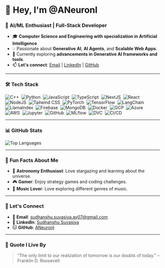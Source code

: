 # 👋 Hey, I'm @ANeuronI

### 🚀 **AI/ML Enthusiast | Full-Stack Developer**

- 🎓 **Computer Science and Engineering with specialization in Artificial Intelligence**
- 💡 Passionate about **Generative AI**, **AI Agents**, and **Scalable Web Apps**.
- 🌱 Currently exploring **advancements in Generative AI frameworks and tools**.
- 📫 **Let's connect**: [Email](mailto:sudhanshu.suvasiya.ay07@gmail.com) | [LinkedIn](https://www.linkedin.com/in/sudhanshusuv/) | [GitHub](https://github.com/ANeuronI)

---

### 🛠️ **Tech Stack**

![C++](https://img.shields.io/badge/C++-00599C?style=flat&logo=c%2B%2B&logoColor=white)&nbsp;
![Python](https://img.shields.io/badge/Python-3776AB?style=flat&logo=python&logoColor=white)&nbsp;
![JavaScript](https://img.shields.io/badge/JavaScript-F7DF1E?style=flat&logo=javascript&logoColor=black)&nbsp;
![TypeScript](https://img.shields.io/badge/TypeScript-3178C6?style=flat&logo=typescript&logoColor=white)&nbsp;
![NextJS](https://img.shields.io/badge/Next.js-000000?style=flat&logo=next.js&logoColor=white)&nbsp;
![React](https://img.shields.io/badge/React-61DAFB?style=flat&logo=react&logoColor=black)&nbsp;
![NodeJS](https://img.shields.io/badge/Node.js-339933?style=flat&logo=node.js&logoColor=white)&nbsp;
![Tailwind CSS](https://img.shields.io/badge/Tailwind_CSS-06B6D4?style=flat&logo=tailwind-css&logoColor=white)&nbsp;
![PyTorch](https://img.shields.io/badge/PyTorch-EE4C2C?style=flat&logo=pytorch&logoColor=white)&nbsp;
![TensorFlow](https://img.shields.io/badge/TensorFlow-FF6F00?style=flat&logo=tensorflow&logoColor=white)&nbsp;
![LangChain](https://img.shields.io/badge/LangChain-000000?style=flat&logo=langchain&logoColor=white)&nbsp;
![LlamaIndex](https://img.shields.io/badge/LlamaIndex-FF6600?style=flat&logo=llama-index&logoColor=white)&nbsp;
![Firebase](https://img.shields.io/badge/Firebase-FFCA28?style=flat&logo=firebase&logoColor=black)&nbsp;
![MongoDB](https://img.shields.io/badge/MongoDB-47A248?style=flat&logo=mongodb&logoColor=white)&nbsp;
![Docker](https://img.shields.io/badge/Docker-2496ED?style=flat&logo=docker&logoColor=white)&nbsp;
![GCP](https://img.shields.io/badge/Google_Cloud-4285F4?style=flat&logo=google-cloud&logoColor=white)&nbsp;
![Azure](https://img.shields.io/badge/Azure-0089D6?style=flat&logo=microsoft-azure&logoColor=white)&nbsp;
![AWS](https://img.shields.io/badge/AWS-232F3E?style=flat&logo=amazon-aws&logoColor=white)&nbsp;
![Jupyter](https://img.shields.io/badge/Jupyter-F37626?style=flat&logo=jupyter&logoColor=white)&nbsp;
![GitHub](https://img.shields.io/badge/GitHub-181717?style=flat&logo=github&logoColor=white)&nbsp;
![MLflow](https://img.shields.io/badge/MLflow-0194E2?style=flat&logo=mlflow&logoColor=white)&nbsp;
![DVC](https://img.shields.io/badge/DVC-945DD6?style=flat&logo=dvc&logoColor=white)&nbsp;
![CI/CD](https://img.shields.io/badge/CI/CD-FF6F00?style=flat&logo=github-actions&logoColor=white)&nbsp;

---

### 📊 **GitHub Stats**
![Top Languages](https://github-readme-stats.vercel.app/api/top-langs/?username=ANeuronI&layout=compact&theme=radical)

---

### 🎨 **Fun Facts About Me**
- 🌌 **Astronomy Enthusiast**: Love stargazing and learning about the universe.
- 🎮 **Gamer**: Enjoy strategy games and coding challenges.
- 🎸 **Music Lover**: Love exploring different genres of music.

---

### 🔗 **Let's Connect**
- 📧 **Email**: [sudhanshu.suvasiya.ay07@gmail.com](mailto:sudhanshu.suvasiya.ay07@gmail.com)
- 💼 **LinkedIn**: [Sudhanshu Suvasiya](https://www.linkedin.com/in/sudhanshusuv/)
- 🐱 **GitHub**: [ANeuronI](https://github.com/ANeuronI)

---

### 📜 **Quote I Live By**
> "The only limit to our realization of tomorrow is our doubts of today." – Franklin D. Roosevelt
